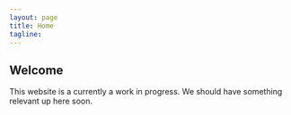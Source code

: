 ```yaml
---
layout: page
title: Home
tagline: 
---
```


## Welcome

This website is a currently a work in progress. We should have something relevant up here soon.
